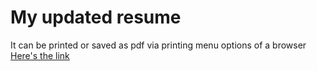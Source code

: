# My updated resume

It can be printed or saved as pdf via printing menu options of a browser [Here's the link](https://dunsinagb.github.io/resume/)
